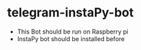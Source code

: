 # telegram-instaPy-bot

- This Bot should be run on Raspberry pi
- InstaPy bot should be installed before
